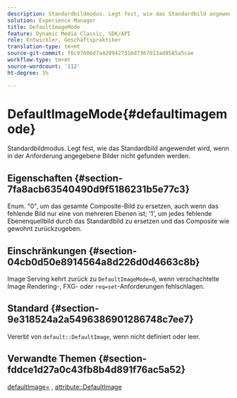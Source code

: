 ```yaml
---
description: Standardbildmodus. Legt fest, wie das Standardbild angewendet wird, wenn in der Anforderung angegebene Bilder nicht gefunden werden.
solution: Experience Manager
title: DefaultImageMode
feature: Dynamic Media Classic, SDK/API
role: Entwickler, Geschäftspraktiker
translation-type: tm+mt
source-git-commit: f6c97606d7a4209427316d7367013ad9585a5cae
workflow-type: tm+mt
source-wordcount: '112'
ht-degree: 3%

---
```



# DefaultImageMode{#defaultimagemode}

Standardbildmodus. Legt fest, wie das Standardbild angewendet wird, wenn in der Anforderung angegebene Bilder nicht gefunden werden.

## Eigenschaften {#section-7fa8acb63540490d9f5186231b5e77c3}

Enum. &quot;0&quot;, um das gesamte Composite-Bild zu ersetzen, auch wenn das fehlende Bild nur eine von mehreren Ebenen ist; &#39;1&#39;, um jedes fehlende Ebenenquellbild durch das Standardbild zu ersetzen und das Composite wie gewohnt zurückzugeben.

## Einschränkungen {#section-04cb0d50e8914564a8d226d0d4663c8b}

Image Serving kehrt zurück zu `DefaultImageMode=0`, wenn verschachtelte Image Rendering-, FXG- oder `req=set`-Anforderungen fehlschlagen.

## Standard {#section-9e318524a2a5496386901286748c7ee7}

Vererbt von `default::DefaultImage`, wenn nicht definiert oder leer.

## Verwandte Themen {#section-fddce1d27a0c43fb8b4d891f76ac5a52}

[defaultImage=](../../../../../is-api/image-catalog/image-serving-api-ref/c-image-catalog-reference/c-attributes-reference/r-is-cat-defaultimage.md#reference-8e9900e129f54ed68462a3c2fc3bc433) ,  [attribute::DefaultImage](../../../../../is-api/http-ref/image-serving-api-ref/c-http-protocol-reference/c-command-reference/r-is-http-defaultimage.md#reference-209aa6ce830f490483412eb26af67fd2)

